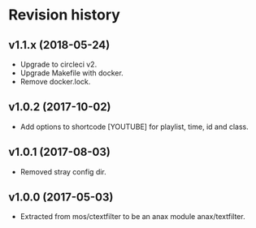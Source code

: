 Revision history
=================================



v1.1.x (2018-05-24)
-----------------------------------

* Upgrade to circleci v2.
* Upgrade Makefile with docker.
* Remove docker.lock.




v1.0.2 (2017-10-02)
-----------------------------------

* Add options to shortcode [YOUTUBE] for playlist, time, id and class.



v1.0.1 (2017-08-03)
---------------------------------

* Removed stray config dir.



v1.0.0 (2017-05-03)
---------------------------------

* Extracted from mos/ctextfilter to be an anax module anax/textfilter.
